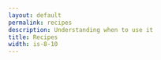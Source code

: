 ```yaml
---
layout: default
permalink: recipes
description: Understanding when to use it
title: Recipes
width: is-8-10
---
```

